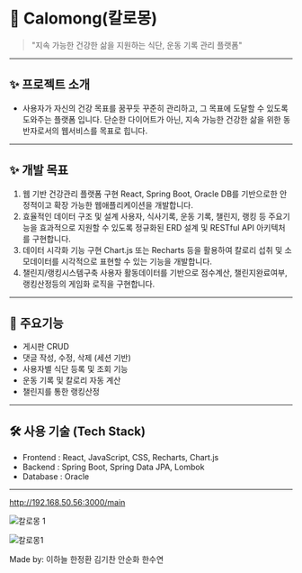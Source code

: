 # 📌 Calomong(칼로몽)
> "지속 가능한 건강한 삶을 지원하는 식단, 운동 기록 관리 플랫폼"

---

## ✨ 프로젝트 소개
- 사용자가 자신의 건강 목표를 꿈꾸듯 꾸준히 관리하고, 그 목표에 도달할 수 있도록 도와주는 플랫폼 입니다. 단순한 다이어트가 아닌, 지속 가능한 건강한 삶을 위한 동반자로서의 웹서비스를 목표로 힙니다.

---

## ✨ 개발 목표
1. 웹 기반 건강관리 플랫폼 구현
 React, Spring Boot, Oracle DB를 기반으로한 안정적이고 확장 가능한 웹애플리케이션을 개발합니다. 
2. 효율적인 데이터 구조 및 설계
사용자, 식사기록, 운동 기록, 챌린지, 랭킹 등 주요기능을 효과적으로 지원할 수 있도록 정규화된 ERD 설계 및 RESTful API 아키텍처를 구현합니다. 
3. 데이터 시각화 기능 구현
Chart.js 또는 Recharts 등을 활용하여 칼로리 섭취 및 소모데이터를 시각적으로 표현할 수 있는 기능을 개발합니다. 
4. 챌린지/랭킹시스템구축
사용자 활동데이터를 기반으로 점수계산, 챌린지완료여부, 랭킹산정등의 게임화 로직을 구현합니다. 

---

## 🔎 주요기능
- 게시판 CRUD
- 댓글 작성, 수정, 삭제 (세션 기반)
- 사용자별 식단 등록 및 조회 기능
- 운동 기록 및 칼로리 자동 계산
- 챌린지를 통한 랭킹산정
---

## 🛠 사용 기술 (Tech Stack)
- Frontend : React, JavaScript, CSS, Recharts, Chart.js 
- Backend :  Spring Boot, Spring Data JPA, Lombok 
- Database : Oracle
  
---
http://192.168.50.56:3000/main

![칼로몽 1](https://github.com/user-attachments/assets/41f71273-50ff-48ae-b388-a10beaf8954b)

![칼로몽1](https://github.com/user-attachments/assets/9891b437-3d87-4613-b708-63431be89bcf)

Made by: 이하늘 한정환 김기찬 안순화 한수연
